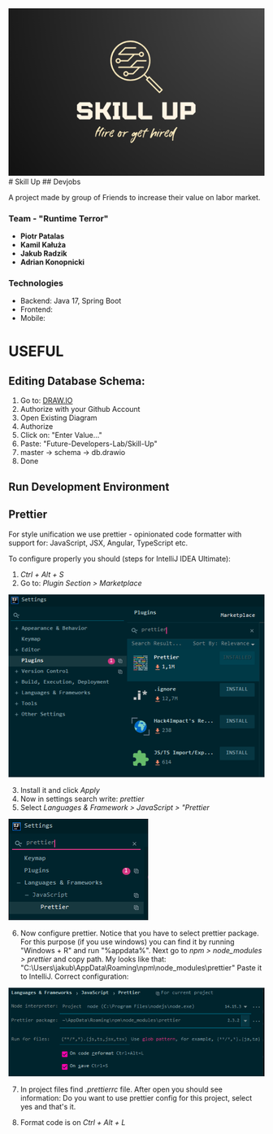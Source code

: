 <img src="./Readme Images/logo.png"/>
# Skill Up
## Devjobs

A project made by group of Friends to increase their value on labor market.

### Team - "Runtime Terror"

- **Piotr Patalas**
- **Kamil Kałuża**
- **Jakub Radzik**
- **Adrian Konopnicki**

### Technologies

- Backend: Java 17, Spring Boot
- Frontend:
- Mobile:

# USEFUL

## Editing Database Schema:

1. Go to: <a href="https://app.diagrams.net/">DRAW.IO</a>
2. Authorize with your Github Account
3. Open Existing Diagram
4. Authorize
5. Click on: "Enter Value..."
6. Paste: "Future-Developers-Lab/Skill-Up"
7. master -> schema -> db.drawio
8. Done

## Run Development Environment

## Prettier

For style unification we use prettier - opinionated code formatter with support for:
JavaScript, JSX, Angular, TypeScript etc.

To configure properly you should (steps for IntelliJ IDEA Ultimate):

1. *Ctrl + Alt + S*
2. Go to: *Plugin Section > Marketplace*

<img src="./Readme Images/img.png"/>
   
3. Install it and click *Apply*
4. Now in settings search write: *prettier*
5. Select *Languages & Framework > JavaScript > "Prettier*

<img src="./Readme Images/img_1.png"/>
   
6. Now configure prettier. Notice that you have to select prettier package.
For this purpose (if you use windows) you can find it by running "Windows + R"
and run "%appdata%". Next go to *npm > node_modules > prettier* and copy path.
My looks like that: "C:\Users\jakub\AppData\Roaming\npm\node_modules\prettier"
Paste it to IntelliJ. Correct configuration:
   
<img src="./Readme Images/img_2.png"/>

7. In project files find *.prettierrc* file. After open you should see information:
Do you want to use prettier config for this project, select yes and that's it.

8. Format code is on *Ctrl + Alt + L*
